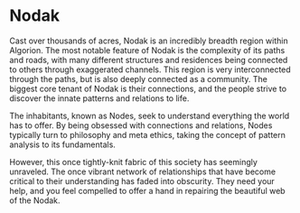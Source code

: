 # Nodak
Cast over thousands of acres, Nodak is an incredibly breadth region within Algorion. The most notable feature of Nodak is the complexity of its paths and roads, with many different structures and residences being connected to others through exaggerated channels. This region is very interconnected through the paths, but is also deeply connected as a community. The biggest core tenant of Nodak is their connections, and the people strive to discover the innate patterns and relations to life.

The inhabitants, known as Nodes, seek to understand everything the world has to offer. By being obsessed with connections and relations, Nodes typically turn to philosophy and meta ethics, taking the concept of pattern analysis to its fundamentals. 

However, this once tightly-knit fabric of this society has seemingly unraveled. The once vibrant network of relationships that have become critical to their understanding has faded into obscurity. They need your help, and you feel compelled to offer a hand in repairing the beautiful web of the Nodak.
